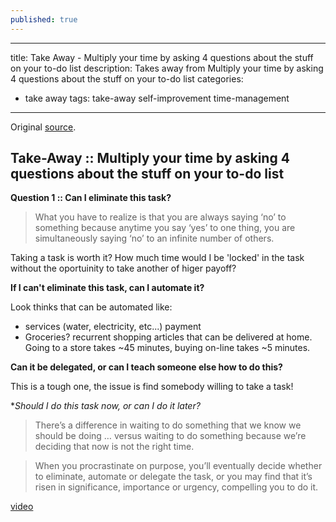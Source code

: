 ```yaml
---
published: true
---
```

---
title: Take Away - Multiply your time by asking 4 questions about the stuff on your to-do list
description: Takes away from Multiply your time by asking 4 questions about the stuff on your to-do list
categories:
 - take away
tags: take-away self-improvement time-management
---

Original [source](https://ideas.ted.com/multiply-your-time-by-asking-4-questions-about-the-stuff-on-your-to-do-list/amp/).

## Take-Away :: Multiply your time by asking 4 questions about the stuff on your to-do list

**Question 1 :: Can I eliminate this task?**

>  What you have to realize is that you are always saying ‘no’ to something because anytime you say ‘yes’ to one thing, you are simultaneously saying ‘no’ to an infinite number of others.

Taking a task is worth it? How much time would I be 'locked' in the task without the oportuinity to take another of higer payoff?

**If I can't eliminate this task, can I automate it?**

Look thinks that can be automated like:
* services (water, electricity, etc...) payment
* Groceries? recurrent shopping articles that can be delivered at home. Going to a store takes ~45 minutes, buying on-line takes ~5 minutes.

**Can it be delegated, or can I teach someone else how to do this?**

This is a tough one, the issue is find somebody willing to take a task!

**Should I do this task now, or can I do it later?*

> There’s a difference in waiting to do something that we know we should be doing … versus waiting to do something because we’re deciding that now is not the right time.

> When you procrastinate on purpose, you’ll eventually decide whether to eliminate, automate or delegate the task, or you may find that it’s risen in significance, importance or urgency, compelling you to do it.

[video](https://www.youtube.com/watch?v=y2X7c9TUQJ8)
